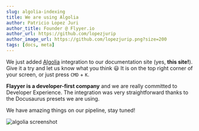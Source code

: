 ```yaml
---
slug: algolia-indexing
title: We are using Algolia
author: Patricio Lopez Juri
author_title: Founder @ Flyyer.io
author_url: https://github.com/lopezjurip
author_image_url: https://github.com/lopezjurip.png?size=200
tags: [docs, meta]
---
```


We just added [Algolia](https://www.algolia.com/) integration to our documentation site (yes, **this site!**). Give it a try and let us know what you think 😃 It is on the top right corner of your screen, or just press `CMD` + `K`.

**Flayyer is a developer-first company** and we are really committed to Developer Experience. The integration was very straightforward thanks to the Docusaurus presets we are using.

We have amazing things on our pipeline, stay tuned!

![algolia screenshot](/img/changelog/algolia.png)
